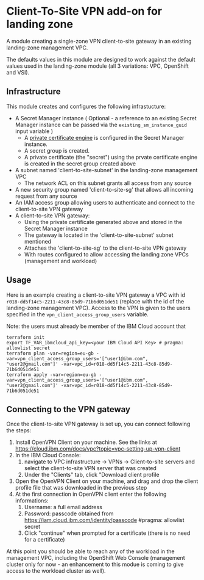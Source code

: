 # Client-To-Site VPN add-on for landing zone

A module creating a single-zone VPN client-to-site gateway in an existing landing-zone management VPC.

The defaults values in this module are designed to work against the default values used in the landing-zone module (all 3 variations: VPC, OpenShift and VSI).

## Infrastructure

This module creates and configures the following infrastucture:
- A Secret Manager instance ( Optional - a reference to an existing Secret Manager instance can be passed via the `existing_sm_instance_guid` input variable )
   - A [private certificate engine](https://cloud.ibm.com/docs/secrets-manager?topic=secrets-manager-prepare-create-certificates) is configured in the Secret Manager instance.
   - A secret group is created.
   - A private certificate (the "secret") using the prvate certificate engine is created in the secret group created above
- A subnet named 'client-to-site-subnet' in the landing-zone management VPC
   - The network ACL on this subnet grants all access from any source
- A new security group named 'client-to-site-sg' that allows all incoming request from any source
- An IAM access group allowing users to authenticate and connect to the client-to-site VPN gateway
- A client-to-site VPN gateway:
   - Using the private certificate generated above and stored in the Secret Manager instance
   - The gateway is located in the 'client-to-site-subnet' subnet mentioned
   - Attaches the 'client-to-site-sg' to the client-to-site VPN gateway
   - With routes configured to allow accessing the landing zone VPCs (management and workload)



## Usage

Here is an example creating a client-to-site VPN gateway a VPC with id `r018-dd5f14c5-2211-43c8-85d9-71b6d051de51` (replace with the id of the landing-zone management VPC). Access to the VPN is given to the users specified in the `vpn_client_access_group_users` variable.

Note: the users must already be member of the IBM Cloud account that

```console
terraform init
export TF_VAR_ibmcloud_api_key=<your IBM Cloud API Key> # pragma: allowlist secret
terraform plan -var=region=eu-gb -var=vpn_client_access_group_users='["user1@ibm.com", "user2@gmail.com"]' -var=vpc_id=r018-dd5f14c5-2211-43c8-85d9-71b6d051de51
terraform apply -var=region=eu-gb -var=vpn_client_access_group_users='["user1@ibm.com", "user2@gmail.com"]' -var=vpc_id=r018-dd5f14c5-2211-43c8-85d9-71b6d051de51
```

## Connecting to the VPN gateway

Once the client-to-site VPN gateway is set up, you can connect following the steps:
1. Install OpenVPN Client on your machine. See the links at https://cloud.ibm.com/docs/vpc?topic=vpc-setting-up-vpn-client
2. In the IBM Cloud Console:
   1. navigate to VPC infrastructure -> VPNs -> Client-to-site servers and select the client-to-site VPN server that was created
   2. Under the "Clients" tab, click "Download client profile
3. Open the OpenVPN Client on your machine, and drag and drop the client profile file that was downloaded in the previous step
4. At the first connection in OpenVPN client enter the following informations:
   1. Username: a full email address
   2. Password: passcode obtained from https://iam.cloud.ibm.com/identity/passcode #pragma: allowlist secret
   3. Click "continue" when prompted for a certificate (there is no need for a certificate)

At this point you should be able to reach any of the workload in the management VPC, including the OpenShift Web Console (management cluster only for now - an enhancement to this modue is coming to give access to the workload cluster as well).
